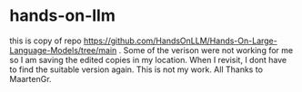 # hands-on-llm

this is copy of repo https://github.com/HandsOnLLM/Hands-On-Large-Language-Models/tree/main .
Some of the verison were not working for me so I am saving the edited copies in my location. When I revisit, I dont have to find the suitable version again. 
This is not my work.  All Thanks to MaartenGr.
